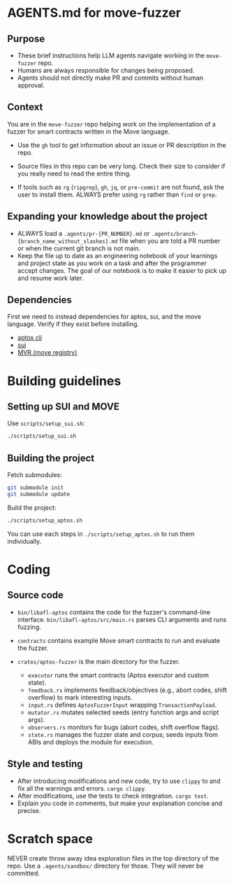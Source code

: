 # AGENTS.md for move-fuzzer

## Purpose

- These brief instructions help LLM agents navigate working in the `move-fuzzer` repo.
- Humans are always responsible for changes being proposed.
- Agents should not directly make PR and commits without human approval.

## Context

You are in the `move-fuzzer` repo helping work on the implementation of a fuzzer for smart contracts written in the Move language.

- Use the `gh` tool to get information about an issue or PR description in the repo.

- Source files in this repo can be very long.
  Check their size to consider if you really need to read the entire thing.

- If tools such as `rg` (`ripgrep`), `gh`, `jq`, or `pre-commit` are not found, ask the user to install them. ALWAYS prefer using `rg` rather than `find` or `grep`.

## Expanding your knowledge about the project

- ALWAYS load a `.agents/pr-{PR_NUMBER}.md` or `.agents/branch-{branch_name_without_slashes}.md` file when you are told a PR number or when the current git branch is not main.
- Keep the file up to date as an engineering notebook of your learnings and project state as you work on a task and after the programmer accept changes. The goal of our notebook is to make it easier to pick up and resume work later.

## Dependencies

First we need to instead dependencies for aptos, sui, and the move language.
Verify if they exist before installing.

- [aptos cli](https://aptos.dev/build/cli/install-cli/install-cli-linux)
- [sui](https://move-book.com/before-we-begin/install-sui)
- [MVR (move registry)](https://move-book.com/before-we-begin/install-move-registry-cli)

# Building guidelines

## Setting up SUI and MOVE

Use `scripts/setup_sui.sh`:

```bash
./scripts/setup_sui.sh
```

## Building the project

Fetch submodules:

```bash
git submodule init
git submodule update
```

Build the project:

```bash
./scripts/setup_aptos.sh
```

You can use each steps in `./scripts/setup_aptos.sh` to run them individually.

# Coding

## Source code

- `bin/libafl-aptos` contains the code for the fuzzer's command-line interface.
  `bin/libafl-aptos/src/main.rs` parses CLI arguments and runs fuzzing.

- `contracts` contains example Move smart contracts to run and evaluate the fuzzer.
- `crates/aptos-fuzzer` is the main directory for the fuzzer.
  - `executor` runs the smart contracts (Aptos executor and custom state).
  - `feedback.rs` implements feedback/objectives (e.g., abort codes, shift overflow) to mark interesting inputs.
  - `input.rs` defines `AptosFuzzerInput` wrapping `TransactionPayload`.
  - `mutator.rs` mutates selected seeds (entry function args and script args).
  - `observers.rs` monitors for bugs (abort codes, shift overflow flags).
  - `state.rs` manages the fuzzer state and corpus; seeds inputs from ABIs and deploys the module for execution.

## Style and testing

- After introducing modifications and new code,
  try to use `clippy` to and fix all the warnings and errors.
  `cargo clippy`.
- After modifications, use the tests to check integration.
  `cargo test`.
- Explain you code in comments, but make your explanation concise and precise.

# Scratch space

NEVER create throw away idea exploration files in the top directory of the repo.
Use a `.agents/sandbox/` directory for those.
They will never be committed.

